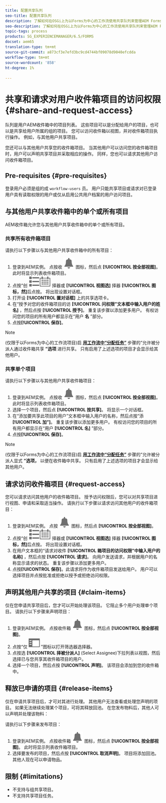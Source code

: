 ```yaml
---
title: 配置共享队列
seo-title: 配置共享队列
description: 了解如何在OSGi上为以Forms为中心的工作流使用共享队列来管理AEM Forms。
seo-description: 了解如何在OSGi上为以Forms为中心的工作流使用共享队列来管理AEM Forms。
topic-tags: process
products: SG_EXPERIENCEMANAGER/6.5/FORMS
docset: aem65
translation-type: tm+mt
source-git-commit: a873cf3e7efd3bc9cd4744bf09078d9040efcdda
workflow-type: tm+mt
source-wordcount: '858'
ht-degree: 1%

---
```



# 共享和请求对用户收件箱项目的访问权限 {#share-and-request-access}

队列是用户AEM收件箱中的项目列表。 这些项目可以是分配给用户的项目，也可以是共享给用户所属的组的项目。 您可以访问收件箱以视图，并对收件箱项目执行操作。 例如，与其他用户共享项目。

您还可以与其他用户共享您的收件箱项目。 当其他用户可以访问您的收件箱项目时，用户可以声明共享项目并采取相应的操作。 同样，您也可以请求其他用户访问收件箱项目。

## Pre-requisites {#pre-requisites}

登录用户必须是组的成 `workflow-users` 员。 用户只能共享项目或请求对已登录用户具有读取权限的用户或仅从启用公共用户档案的用户访问项目。

## 与其他用户共享收件箱中的单个或所有项目

AEM收件箱允许您与其他用户共享收件箱中的单个或所有项目。

### 共享所有收件箱项目

请执行以下步骤以与其他用户共享收件箱中的所有项目：

1. 登录到AEM实例。 点按收 ![件箱](assets/bell.svg) 图标，然后点 **[!UICONTROL 按全部视图]**。 此时将显示列表收件箱项目。
1. 点按“创 ![建”按钮旁](assets/viewlist.svg)![边的视图选](assets/calendar.svg) 择器或 **[!UICONTROL 视图选]** 择器 **[!UICONTROL 图标，然]**&#x200B;后点按。 将出现设置对话框。
1. 打开设 **[!UICONTROL 置对话框]** 上的共享选项卡。
1. 在“授予对您的收件箱项目的访 **[!UICONTROL 问权限”文本框中输入用户的姓名]** ，然后点按 **[!UICONTROL 授予]**。 重复该步骤以添加更多用户。 有权访问您的项目的所有用户都显示在“用户 **名** ”部分。
1. 点按&#x200B;**[!UICONTROL 保存]**。

>[!NOTE]
>
>(仅限于以Forms为中心的工作流项目)启 **[用工作流中“分配任务”](aem-forms-workflow-step-reference.md)** 步骤的“允许被分派人通过收件箱共享 **”选项** 进行共享。 只有启用了上述选项的项目才会显示给其他用户。

### 共享单个项目

请执行以下步骤以与其他用户共享收件箱项目：

1. 登录到AEM实例。 点按收 ![件箱](assets/bell.svg) 图标，然后点 **[!UICONTROL 按全部视图]**。 此时将显示列表收件箱项目。
1. 选择一个项目，然后点 **[!UICONTROL 按共享]**。 将显示一个对话框。
1. 在“添加要共享此项目的用户”文本框中输入用户的名称，然后点按“添 **[!UICONTROL 加”]**。 重复该步骤以添加更多用户。 有权访问您的项目的所有用户都显示在“用户 **[!UICONTROL 名]** ”部分。
1. 点按&#x200B;**[!UICONTROL 保存]**。


>[!NOTE]
>
>(仅限于以Forms为中心的工作流项目)启 **[用工作流中“分配任务”](aem-forms-workflow-step-reference.md)** 步骤的“允许被分派人显式 **”选项，** 以便在收件箱中共享。 只有启用了上述选项的项目才会显示给其他用户。

## 请求访问收件箱项目 {#request-access}

您可以请求访问其他用户的收件箱项目。 授予访问权限后，您可以对共享项目进行视图、申请和采取适当操作。 请执行以下步骤以请求访问其他用户的收件箱项目：

1. 登录到AEM实例。 点按 ![视图选择器](assets/bell.svg) 图标，然后点 **[!UICONTROL 按全部视图]**。
1. 点按“创 ![建”按钮旁](assets/viewlist.svg)![边的视图选](assets/calendar.svg) 择器或 **[!UICONTROL 视图选]** 择器 **[!UICONTROL 图标，然]**&#x200B;后点按。 将出现设置对话框。
1. 在用户文本框的“请求对收件 **[!UICONTROL 箱项目的访问权限”中输入用户的名称]** ，然后点按 **[!UICONTROL 请求]**。 向用户发送请求，并根据用户的名称显示请求的状态。 重复该步骤以添加更多用户。
1. 点按&#x200B;**[!UICONTROL 保存]**。此请求将作为收件箱项目发送给用户。 用户可以选择项目并点按批准或拒绝以授予或拒绝访问权限。


## 声明其他用户共享的项目 {#claim-items}

仅在您申请共享项目后，您才可以开始处理该项目。 它阻止多个用户处理单个项目。 请执行以下步骤来声明项目：

1. 登录到AEM实例。 点按收件箱 ![收件箱](assets/bell.svg) 图标，然后点 **[!UICONTROL 按全部视图]**。
1. 点按“仅 ![限内容](assets/railleft.svg) ”图标以打开筛选器选择器。
1. 点按选 **[!UICONTROL 择被分派人]** (Select Assignee)下拉列表以视图，然后选择已与您共享其收件箱项目的用户。
1. 选择一个项目，然后点按 **[!UICONTROL 声明]**。 该项目会添加到您的收件箱中。

## 释放已申请的项目 {#release-items}

仅在申请共享项目后，才可对其进行处理。 其他用户无法查看或处理您声明的项目。 如果无法继续处理某个项目，可将其释放回池。   在您发布物料后，其他人可以声明并处理该物料：

请执行以下步骤来发布项目：

1. 登录到AEM实例。 点按收件箱 ![收件箱](assets/bell.svg) 图标，然后点 **[!UICONTROL 按全部视图]**。 此时将显示列表收件箱项目。
1. 选择要发布的项目，然后点按 **[!UICONTROL 取消声明]**。 项目将添加回池。 其他人现在可以申请物品。

## 限制 {#limitations}

* 不支持与组共享项目。
* 不支持共享项目任务。
